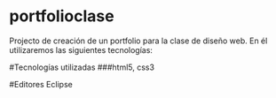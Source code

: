 # portfolioclase
Projecto de creación de un portfolio para la clase de diseño web. En él utilizaremos las siguientes tecnologías:

#Tecnologías utilizadas
###html5, css3

#Editores
Eclipse
